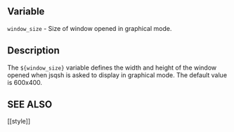 ## Variable

  `window_size` - Size of window opened in graphical mode.

## Description

  The `${window_size}` variable defines the width and height of the window
  opened when jsqsh is asked to display in graphical mode. The default
  value is 600x400.
   
## SEE ALSO

[[style]]
